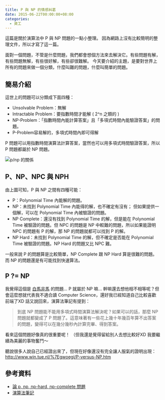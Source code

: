 ```yaml
---
title: P 與 NP 的情感糾葛
date: 2015-06-22T00:00:00+08:00
categories:
  - 資工
---
```


這篇是關於演算法中 P 與 NP 問題的一點小整理。
因為網路上沒有比較簡明的整理文件，所以才寫了這一篇。

面對一個問題，不管是什麼問題，我們都會想個方法來去解決它。有些問題有解，有些問題無解，有些很好解，有些卻很難解。
今天要介紹的主題，是要對世界上所有的問題來做一個分類，什麼叫難的問題，什麼叫簡單的問題。

## 簡易介紹

這世上的問題可以分類成下面四種：

- Unsolvable Problem：無解
- Intractable Problem：要指數時間才能解 ( 2^n 之類的 )
- NP-Problem：「指數時間內能計算答案」且「多項式時間內能驗證答案」的問題。
- P-Problem容易解的，多項式時間內即可得解

P 問題可以用指數時間演算法計算答案，當然也可以用多項式時間驗證答案，所以 P 問題都屬於 NP 問題。

![p/np 的關係](//wildsky.cc/blog-images/2015/06/ntnucsie106.hackpad.com_ALvROjc4gl2_p.300160_1434875148642_2015-06-21-16-25-33-的螢幕擷圖.png)

## P、NP、NPC 與 NPH

由上圖可知，P 與 NP 之間有四種可能：

- P：Polynomial Time 內能解的問題。
- NP：未找到 Polynomial Time 內能得的解，也不確定有沒有； 但如果提供一個解，可以在 Polynomial Time 內被驗證的問題。
- NP Complete：還沒有找到 Polynomial Time 的解，但是能在 Polynomial Time 被驗證的問題。但 NPC 的問題是 NP 中較難的問題，所以如果能證明 NPC 的問題有 P 的解，那 NP 的問題就都可以找到 P 的解。
- NP Hard：未找到 Polynomial Time 的解，但不確定是否能在 Polynomial Time 被驗證的問題。NP Hard 的問題又比 NPC 難。

一般來說 P 的問題算是比較簡單，NP Complete 跟 NP Hard 算是很難的問題。而 NP 的問題還是有可能找到快速算法。

## P ?= NP

我覺得這個是 [白馬非馬](http://boktakhk4.pixnet.net/blog/post/26093482) 的問題… P 就屬於 NP 嘛… 幹嘛還去想他相不相等呢？但會這麼想就代表我不適合讀 Computer Science，還好我已經知道自己比較喜歡前端了XD 話又說回來，演算法筆記有提到：

> 到底 NP 問題能不能用多項式時間演算法解決呢？如果可以的話，那麼 NP 問題就都變成了 P 問題了。這意味著有一些花上幾十年幾百年算不出答案的問題，變得可以在幾分幾秒內計算完畢、得到答案。

看來這個問題好像真的很重要呢！
（但我還是覺得留給別人去想比較好XD 我要繼續為美麗的事物奮鬥～

聽說很多人說自己已經證出來了，但現在好像還沒有完全讓人服氣的證明出現：<http://www.win.tue.nl/%7Egwoegi/P-versus-NP.htm>

## 參考資料

- [論 p, np, np-hard, np-complete 問題](http://bluelove1968.pixnet.net/blog/post/222283186-論p,np,np-hard,np-complete問題)
- [演算法筆記](http://www.csie.ntnu.edu.tw/~u91029/Algorithm.html)
